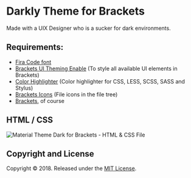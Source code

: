 
# Darkly Theme for Brackets
Made with a UIX Designer who is a sucker for dark environments.

## Requirements:
  * [Fira Code font](https://github.com/tonsky/FiraCode/releases)
  * [Brackets UI Theming Enable](https://github.com/notasz/brackets-uitheming) (To style all available UI elements in Brackets)
  * [Color Highlighter](https://github.com/Taraflex/Brackets-Color-Highlighter) (Color highlighter for CSS, LESS, SCSS, SASS and Stylus)
  * [Brackets Icons](https://github.com/ivogabe/Brackets-Icons) (File icons in the file tree)
  * [Brackets](http://brackets.io/), of course
  
## HTML / CSS
![Material Theme Dark for Brackets - HTML & CSS File](https://i.imgur.com/RxD5FRC.jpg)

## Copyright and License
Copyright &copy; 2018. Released under the [MIT License](https://github.com/naderi/material-theme-for-brackets/blob/master/LICENSE).

